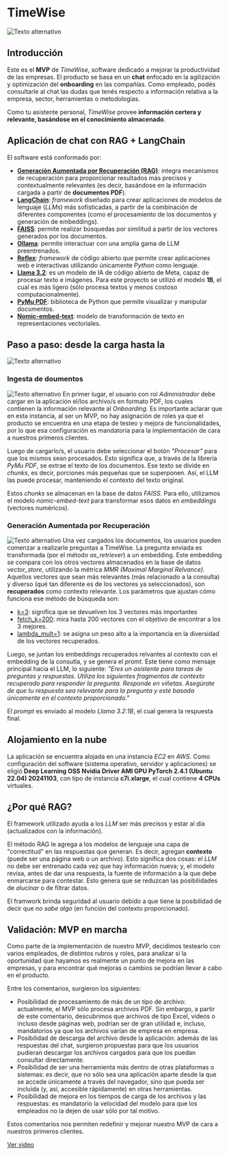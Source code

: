# TimeWise
![Texto alternativo](assets/TIMEWISELOGO.png "TimeWise")
## Introducción
Este es el **MVP** de *TimeWise*, software dedicado a mejorar la productividad de las empresas. El producto se basa en un **chat** enfocado en la agilización y optimización del **onboarding** en las compañías. Como empleado, podés consultarle al chat las dudas que tenés respecto a información relativa a la empresa, sector, herramientas o metodologías.

Como tu asistente personal, *TimeWise* provee **información certera y relevante, basándose en el conocimiento almacenado**.

## Aplicación de chat con RAG + LangChain
El software está conformado por:
- **<u>Generación Aumentada por Recuperación (RAG)</u>**: integra mecanismos de recuperación para proporcionar resultados más precisos y contextualmente relevantes (es decir, basándose en la información cargada a partir de **documentos PDF**).
- **<u>LangChain</u>**: *framework* diseñado para crear aplicaciones de modelos de lenguaje (*LLMs*) más sofisticadas, a partir de la combinación de diferentes componentes (como el procesamiento de los documentos y generación de embeddings).
- **<u>FAISS</u>**: permite realizar búsquedas por similitud a partir de los vectores generados por los documentos.
- **<u>Ollama</u>**: permite interactuar con una amplia gama de LLM preentrenados.
- **<u>Reflex</u>**: *framework* de código abierto que permite crear aplicaciones web e interactivas utilizando únicamente *Python* como lenguaje.
- **<u>Llama 3.2</u>**: es un modelo de IA de código abierto de Meta, capaz de procesar texto e imágenes. Para este proyecto se utilizó el modelo **1B**, el cual es más ligero (sólo procesa textos y menos costoso computacionalmente).
- **<u>PyMu PDF</u>**: biblioteca de Python que permite visualizar y manipular documentos.
- **<u>Nomic-embed-text</u>**: modelo de transformación de texto en representaciones vectoriales.

## Paso a paso: desde la carga hasta la 
![Texto alternativo](assets/PasoAPaso.png "Paso a paso")

### Ingesta de doumentos
![Texto alternativo](assets/Ingesta.png "Ingesta")
En primer lugar, el usuario con rol *Administrador* debe cargar en la aplicación el/los archivo/s en formato PDF, los cuales contienen la información relevante al *Onboarding*. Es importante aclarar que en esta instancia, al ser un MVP, no hay asignación de roles ya que el producto se encuentra en una etapa de testeo y mejora de funcionalidades, por lo que esa configuración es mandatoria para la implementación de cara a nuestros primeros clientes.

Luego de cargarlo/s, el usuario debe seleccionar el botón *"Procesar"* para que los mismos sean procesados. Esto significa que, a través de la librería *PyMu PDF*, se extrae el texto de los documentos. Ese texto se divide en *chunks*, es decir, porciones más pequeñas que se superponen. Así, el LLM las puede procesar, manteniendo el contexto del texto original.

Estos *chunks* se almacenan en la base de datos *FAISS*. Para ello, utilizamos el modelo *nomic-embed-text* para transformar esos datos en *embeddings* (vectores numéricos).

### Generación Aumentada por Recuperación
![Texto alternativo](assets/RAG.png "RAG")
Una vez cargados los documentos, los usuarios pueden comenzar a realizarle preguntas a TimeWise. La pregunta enviada es transformada (por el método *as_retriever*) a un embedding. Este embedding se compara con los otros vectores almacenados en la base de datos *vector_store*, utilizando la métrica *MMR (Maximal Marginal Relvance)*. Aquellos vectores que sean más relevantes (más relacionado a la consulta) y diverso (qué tan diferente es de los vectores ya seleccionados), son **recuperados** como contexto relevante. Los parámetros que ajustan cómo funciona ese método de búsqueda son:

- <u>k=3</u>: significa que se devuelven los 3 vectores más importantes
- <u>fetch_k=200</u>: mira hasta 200 vectores con el objetivo de encontrar a los 3 mejores.
- <u>lambda_mult=1</u>: se asigna un peso alto a la importancia en la diversidad de los vectores recuperados.

Luego, se juntan los embeddings recuperados relvantes al contexto con el embedding de la consutla, y se genera el *promt*. Este tiene como mensaje principal hacia el LLM, lo siguiente: *"Eres un asistente para tareas de preguntas y respuestas. Utiliza los siguientes fragmentos de contexto recuperado para responder la pregunta. Responde en viñetas. Asegúrate de que tu respuesta sea relevante para la pregunta y esté basada únicamente en el contexto proporcionado."*

El *prompt* es enviado al modelo *Llama 3.2:1B*, el cual genera la respuesta final.

## Alojamiento en la nube
La aplicación se encuentra alojada en una instancia *EC2* en *AWS*. Como configuración del software (sistema operativo, servidor y aplicaciones) se eligió **Deep Learning OSS Nvidia Driver AMI GPU PyTorch 2.4.1 (Ubuntu 22.04) 20241103**, con tipo de instancia **c7i.xlarge**, el cual contiene **4 CPUs** virtuales.

## ¿Por qué RAG?
El framework utilizado ayuda a los *LLM* ser más precisos y estar al día (actualizados con la información).

El método RAG le agrega a los modelos de lenguaje una capa de "correctitud" en las respuestas que generan. Es decir, agregan **contexto** (puede ser una página web o un archivo). Esto significa dos cosas: el *LLM* no debe ser entrenado cada vez que hay información nueva; y, el modelo revisa, antes de dar una respuesta, la fuente de información a la que debe enmarcarse para contestar. Esto genera que se reduzcan las posibilidades de *alucinar* o de filtrar datos.

El framwork brinda seguridad al usuario debido a que tiene la posibilidad de decir que *no sabe algo* (en función del contexto proporcionado).

## Validación: MVP en marcha
Como parte de la implementación de nuestro MVP, decidimos testearlo con varios empleados, de distintos rubros y roles, para analizar si la oportunidad que hayamos es realmente un punto de mejora en las empresas, y para encontrar qué mejoras o cambios se podrían llevar a cabo en el producto.

Entre los comentarios, surgieron los siguientes:
- Posibilidad de procesamiento de más de un tipo de archivo: actualmente, el MVP sólo procesa archivos PDF. Sin embargo, a partir de este comentario, descubrimos que archivos de tipo Excel, videos o incluso desde páginas web, podrían ser de gran utilidad e, incluso, mandatorios ya que los archivos varían de empresa en empresa.
- Posibilidad de descarga del archivo desde la aplicación: además de las respuestas del chat, surgieron propuestas para que los usuarios pudieran descargar los archivos cargados para que los puedan consultar directamente.
- Posibilidad de ser una herramienta más dentro de otras plataformas o sistemas: es decir, que no sólo sea una aplicación aparte desde la que se accede únicamente a través del navegador, sino que pueda ser incluida (y, así, accesible rápidamente) en otras herramientas.
- Posibilidad de mejora en los tiempos de carga de los archivos y las respuestas: es mandatorio la velocidad del modelo para que los empleados no la dejen de usar sólo por tal motivo.

Estos comentarios nos permiten redefinir y mejorar nuestro MVP de cara a nuestros primeros clientes.

[Ver video](https://drive.google.com/file/d/1zKvzqHRofLQ7ywLuvGTSq90ccddyrII2/view?usp=share_link)